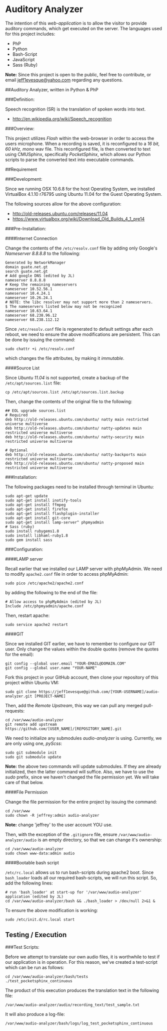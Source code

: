 Auditory Analyzer
=====================

The intention of this *web-application* is to allow the visitor to provide auditory commands, which get executed on the server.  The languages used for this project includes:

- PhP
- Python
- Bash-Script
- JavaScript
- Sass (Ruby)

**Note:** Since this project is open to the public, feel free to contribute, or email jeff1evesque@yahoo.com regarding any questions.

##Auditory Analyzer, written in Python & PhP

###Definition:

Speech recognition (SR) is the translation of spoken words into text.

- http://en.wikipedia.org/wiki/Speech_recognition

###Overview:

This project utilizes *Flash* within the web-browser in order to access the users microphone.  When a recording is saved, it is reconfigured to a *16 bit, 60 kHz, mono* wav file.  This reconfigured file, is then converted to text using CMUSphinx, specifically *PocketSphinx*, which allows our Python scripts to parse the converted text into executable commands.

##Requirement

###Development:

Since we running OSX 10.6.8 for the host Operating System, we installed VirtualBox 4.1.10 r76795 using Ubuntu 11.04 for the Guest Operating System.

The following sources allow for the above configuration:

- http://old-releases.ubuntu.com/releases/11.04
- https://www.virtualbox.org/wiki/Download_Old_Builds_4_1_pre14

###Pre-Installation:

####Internet Connection

Change the contents of the `/etc/resolv.conf` file by adding only Google's *Nameserver 8.8.8.8* to the following:

```
Generated by NetworkManager
domain guate.net.gt
search guate.net.gt
# Add google DNS (edited by JL)
nameserver 8.8.8.8
# Keep the remaining nameservers
nameserver 10.52.56.1
nameserver 10.4.24.1
nameserver 10.26.24.1
# NOTE: the libc resolver may not support more than 2 nameservers.
$ The nameservers listed below may not be recognized
nameserver 10.63.64.1
nameserver 68.238.96.12
nameserver 68.238.112.12
```

Since `/etc/resolv.conf` file is regenerated to default settings after each reboot, we need to ensure the above modifications are persistent.  This can be done by issuing the command:

```
sudo chattr +i /etc/resolv.conf
```

which changes the file attributes, by making it *immutable*.

####Source List

Since *Ubuntu 11.04* is not supported, create a backup of the  `/etc/apt/sources.list` file:

```
cp /etc/apt/sources.list /etc/apt/sources.list.backup
```

Then, change the contents of the original file to the following:

```
## EOL upgrade sources.list
# Required
deb http://old-releases.ubuntu.com/ubuntu/ natty main restricted universe multiverse
deb http://old-releases.ubuntu.com/ubuntu/ natty-updates main restricted universe multiverse
deb http://old-releases.ubuntu.com/ubuntu/ natty-security main restricted universe multiverse

# Optional
deb http://old-releases.ubuntu.com/ubuntu/ natty-backports main restricted universe multiverse
deb http://old-releases.ubuntu.com/ubuntu/ natty-proposed main restricted universe multiverse
```

###Installation:

The following packages need to be installed through terminal in Ubuntu:

```
sudo apt-get update
sudo apt-get install inotify-tools
sudo apt-get install ffmpeg
sudo apt-get install firefox
sudo apt-get install flashplugin-installer
sudo apt-get install git-core
sudo apt-get install lamp-server^ phpmyadmin
# Sass (ruby)
sudo install rubygems1.8
sudo install libhaml-ruby1.8
sudo gem install sass
```

###Configuration:

####LAMP server

Recall earlier that we installed our LAMP server with phpMyAdmin.  We need to modify `apache2.conf` file in order to access phpMyAdmin:

```
sudo pico /etc/apache2/apache2.conf
```

by adding the following to the end of the file:

```
# Allow access to phpMyAdmin (edited by JL)
Include /etc/phpmyadmin/apache.conf
```

Then, restart apache:

```
sudo service apache2 restart
```

####GIT

Since we installed GIT earlier, we have to remember to configure our GIT user.  Only change the values within the double quotes (remove the quotes for the email):

```
git config --global user.email "YOUR-EMAIL@DOMAIN.COM"
git config --global user.name "YOUR-NAME"
```

Fork this project in your GitHub account, then clone your repository of this project within Ubuntu VM:

```
sudo git clone https://jeff1evesque@github.com/[YOUR-USERNAME]/audio-analyzer.git [PROJECT-NAME]
```

Then, add the *Remote Upstream*, this way we can pull any merged pull-requests:

```
cd /var/www/audio-analyzer
git remote add upstream https://github.com/[USER_NAME]/[REPOSITORY_NAME].git
```

We need to initialize any submodules *audio-analyzer* is using.  Currently, we are only using one, *pyScss*:

```
sudo git submodule init
sudo git submodule update
```

**Note:** the above two commands will update submodules.  If they are already initialized, then the latter command will suffice. Also, we have to use the *sudo* prefix, since we haven't changed the file permission yet.  We will take care of that below.

####File Permission

Change the file permission for the entire project by issuing the command:

```
cd /var/www
sudo chown -R jeffrey:admin audio-analyzer
```

**Note:** change 'jeffrey' to the user account YOU use.

Then, with the exception of the `.gitignore` file, ensure `/var/www/audio-analyzer/audio` is an empty directory, so that we can change it's ownership:

```
cd /var/www/audio-analyzer
sudo chown www-data:admin audio
```

####Bootable bash script

`/etc/rc.local` allows us to run bash-scripts during apache2 boot.  Since `bash_loader` loads all our required bash-scripts, we will run this script.  So, add the following lines:

```
# run 'bash_loader' at start-up for '/var/www/audio-analyzer' application (edited by JL)
cd /var/www/audio-analyzer/bash && ./bash_loader > /dev/null 2>&1 &
```

To ensure the above modification is working:

```
sudo /etc/init.d/rc.local start
```

## Testing / Execution

###Test Scripts:

Before we attempt to translate our own audio files, it is worthwhile to test if our application is in operation.  For this reason, we've created a test-script which can be run as follows:

```
cd /var/www/audio-analyzer/bash/tests
./test_pocketsphinx_continuous
```

The product of this execution produces the translation text in the following file:

```
/var/www/audio-analyzer/audio/recording_text/test_sample.txt
```

It will also produce a log-file:

```
/var/www/audio-analyzer/bash/logs/log_test_pocketsphinx_continuous
```

